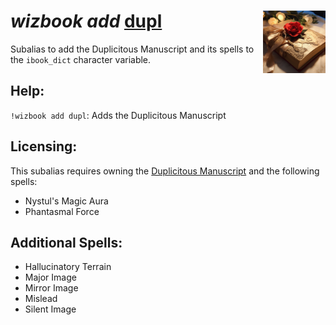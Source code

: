 <h1><i>wizbook add</i> <u>dupl</u><img align="right" src="../../../../Images/dupl.png" width="100px"></h1>

Subalias to add the Duplicitous Manuscript and its spells to the `ibook_dict` character variable.

## Help:
`!wizbook add dupl`: Adds the Duplicitous Manuscript

## Licensing:
This subalias requires owning the [Duplicitous Manuscript](https://www.dndbeyond.com/magic-items/2412157-duplicitous-manuscript) and the following spells:

- Nystul's Magic Aura
- Phantasmal Force

## Additional Spells:
- Hallucinatory Terrain
- Major Image
- Mirror Image
- Mislead
- Silent Image





